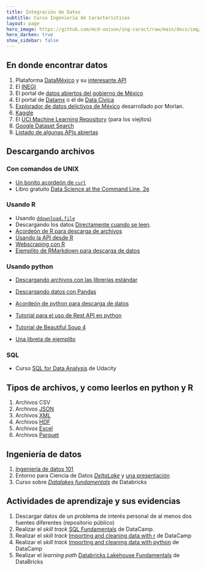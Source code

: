 ```yaml
---
title: Integración de Datos 
subtitle: Curso Ingeniería de Características
layout: page
hero_image: https://github.com/mcd-unison/ing-caract/raw/main/docs/img/download-banner.jpg
hero_darken: true
show_sidebar: false
---
```


## En donde encontrar datos

1. Plataforma [DataMéxico](https://datamexico.org/es) y su [interesante API](https://dev-api.datamexico.org/ui/)
2. El [INEGI](https://www.inegi.org.mx/default.html)
3. El portal de [datos abiertos del gobierno de México](https://datos.gob.mx)
4. El portal de [Datamx](http://datamx.io) o el de [Data Civica](https://datacivica.org)
5. [Explorador de datos delictivos de México](http://www.morlan.mx/explorador_delictivo/) desarrollado por Morlan.
6. [Kaggle](https://www.kaggle.com/datasets)
7. El [UCI Machine Learning Repository](https://archive.ics.uci.edu/ml/index.php) (para los viejitos)
8. [Google Dataset Search](https://datasetsearch.research.google.com)
9. [Listado de algunas APIs abiertas](https://github.com/public-apis/public-apis)

## Descargando archivos

### Con comandos de UNIX

- [Un bonito acordeón de `curl`](https://curl.se/docs/manual.html)
- Libro gratuito [Data Science at the Command Line, 2e](https://www.datascienceatthecommandline.com/2e/)

### Usando R

- Usando [`ddownload.file`](https://www.rdocumentation.org/packages/utils/versions/3.6.2/topics/download.file)
- Descargando los datos [Directamente cuando se leen](https://www.datacamp.com/community/tutorials/r-data-import-tutorial?utm_source=adwords_ppc&utm_campaignid=1658343524&utm_adgroupid=63833881815&utm_device=c&utm_keyword=%2Bread%20%2Bdata%20%2Br&utm_matchtype=b&utm_network=g&utm_adpostion=&utm_creative=469789579419&utm_targetid=aud-522010995285:kwd-309793905111&utm_loc_interest_ms=&utm_loc_physical_ms=1010167&gclid=CjwKCAjw092IBhAwEiwAxR1lRvFJfvVx6UVJMwqkAUiVf7v6mqs-m5V2Ti3umTn1qbwYYvQOisnMRxoC2RgQAvD_BwE).
- [Acordeón de R para descarga de archivos](https://raw.githubusercontent.com/rstudio/cheatsheets/main/data-import.pdf)
- [Usando la API desde R](https://github.com/mcd-unison/ing-caract/raw/main/slides/ReadingFromAPIs.pdf)
- [Webscraping con R](https://github.com/mcd-unison/ing-caract/raw/main/slides/ReadingFromTheWeb.pdf)
- [Ejemplito de RMarkdown para descarga de datos](https://github.com/mcd-unison/ing-caract/raw/main/ejemplos/integracion/R/descarga_datos.Rmd)

### Usando python

- [Descargando archivos con las librerías estándar](https://betterprogramming.pub/3-simple-ways-to-download-files-with-python-569cb91acae6)
- [Descargando datos con Pandas](https://towardsdatascience.com/direct-to-pandas-dataframe-ab2e97ae7574)
- [Acordeón de python para descarga de datos](http://datacamp-community-prod.s3.amazonaws.com/72e88aa1-b4f2-4658-9d86-15becf8263df)
- [Tutorial para el uso de Rest API en python](https://realpython.com/python-api/)
- [Tutorial de Beautiful Soup 4](https://realpython.com/beautiful-soup-web-scraper-python/)

- [Una libreta de ejemplito](https://github.com/mcd-unison/ing-caract/blob/main/ejemplos/integracion/python/descarga_datos.ipynb)

### SQL

- Curso [SQL for Data Analysis](https://www.udacity.com/course/sql-for-data-analysis--ud198) de Udacity


## Tipos de archivos, y como leerlos en python y R

1. Archivos CSV
2. Archivos [JSON](https://www.json.org/json-en.html)
3. Archivos [XML](https://www.w3schools.com/xml/default.asp)
4. Archivos [HDF](https://asdc.larc.nasa.gov/documents/tools/hdf.pdf)
5. Archivos [Excel](https://www.linkedin.com/pulse/why-all-data-scientists-learn-ms-excel-karthik-shashidhar)
6. Archivos [Parquet](https://databricks.com/glossary/what-is-parquet)

## Ingeniería de datos

1. [Ingeniería de datos 101](https://github.com/mcd-unison/ing-caract/raw/main/slides/data-eng-101.pdf)
2. Entorno para Ciencia de Datos [*DeltaLake*](https://delta.io) y [una presentación](https://github.com/mcd-unison/ing-caract/raw/main/slides/deltalake.pdf)
3. Curso sobre [*Datalakes fundamentals*](https://customer-academy.databricks.com/) de Databricks


## Actividades de aprendizaje y sus evidencias

1. Descargar datos de un problema de interés personal de al menos dos fuentes diferentes (repositorio público)
2. Realizar el *skill track* [SQL Fundamentals](https://app.datacamp.com/learn/skill-tracks/sql-fundamentals) de DataCamp.
3. Realizar el *skill track* [Importing and cleaning data with r](https://app.datacamp.com/learn/skill-tracks/importing-cleaning-data-with-r?version=2) de DataCamp
4. Realizar el *skill track* [Importing and cleaning data with python](https://app.datacamp.com/learn/skill-tracks/importing-cleaning-data-with-python) de DataCamp
5. Realizar el *learning path* [Databricks Lakehouse Fundamentals](https://customer-academy.databricks.com/learn/lp/21/Databricks%2520Lakehouse%2520Fundamentals%2520Learning%2520Plan) de DataBricks


